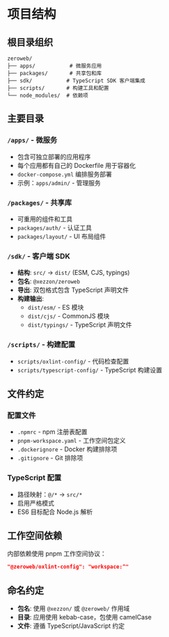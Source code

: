 # 项目结构

## 根目录组织

```
zeroweb/
├── apps/           # 微服务应用
├── packages/       # 共享包和库
├── sdk/           # TypeScript SDK 客户端集成
├── scripts/       # 构建工具和配置
└── node_modules/  # 依赖项
```

## 主要目录

### `/apps/` - 微服务
- 包含可独立部署的应用程序
- 每个应用都有自己的 Dockerfile 用于容器化
- `docker-compose.yml` 编排服务部署
- 示例：`apps/admin/` - 管理服务

### `/packages/` - 共享库
- 可重用的组件和工具
- `packages/auth/` - 认证工具
- `packages/layout/` - UI 布局组件

### `/sdk/` - 客户端 SDK
- **结构**: `src/` → `dist/` (ESM, CJS, typings)
- **包名**: `@xezzon/zeroweb`
- **导出**: 双包格式包含 TypeScript 声明文件
- **构建输出**: 
  - `dist/esm/` - ES 模块
  - `dist/cjs/` - CommonJS 模块  
  - `dist/typings/` - TypeScript 声明文件

### `/scripts/` - 构建配置
- `scripts/oxlint-config/` - 代码检查配置
- `scripts/typescript-config/` - TypeScript 构建设置

## 文件约定

### 配置文件
- `.npmrc` - npm 注册表配置
- `pnpm-workspace.yaml` - 工作空间包定义
- `.dockerignore` - Docker 构建排除项
- `.gitignore` - Git 排除项

### TypeScript 配置
- 路径映射：`@/*` → `src/*`
- 启用严格模式
- ES6 目标配合 Node.js 解析

## 工作空间依赖

内部依赖使用 pnpm 工作空间协议：
```json
"@zeroweb/oxlint-config": "workspace:^"
```

## 命名约定

- **包名**: 使用 `@xezzon/` 或 `@zeroweb/` 作用域
- **目录**: 应用使用 kebab-case，包使用 camelCase
- **文件**: 遵循 TypeScript/JavaScript 约定